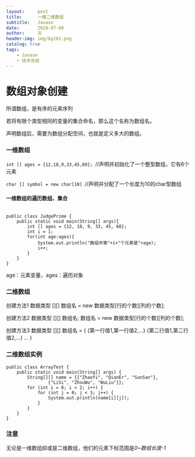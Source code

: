 ```yaml
---
layout:     post                   
title:      一维二维数组             
subtitle:   Javase
date:       2020-07-08             
author:     丠                 
header-img: img/bg101.png    
catalog: true                       
tags:                             
    - Javase
    - 技术总结
---
```




#  数组对象创建

所谓数组，是有序的元素序列

若将有限个类型相同的变量的集合命名，那么这个名称为数组名。

声明数组后，需要为数组分配空间，也就是定义多大的数组。

### 一维数组

`int [] ages = {12,18,9,33,45,60}; `//声明并初始化了一个整型数组，它有6个元素

`char [] symbol = new char[10] `//声明并分配了一个长度为10的char型数组

#### 一维数组的遍历数组、集合
```

public class JudgePrime {
    public static void main(String[] args){
        int [] ages = {12, 18, 9, 33, 45, 60};
        int i = 1;
        for(int age:ages){
            System.out.println("数组中第"+i+"个元素是"+age);
            i++;
        }
    }
}
```
age：元素变量，ages：遍历对象

### 二维数组

创建方法1
数据类型 [][] 数组名 = new 数据类型[行的个数][列的个数];

创建方法2
数据类型 [][] 数组名;
数组名 = new 数据类型[行的个数][列的个数];

创建方法3
数据类型 [][] 数组名 = {
{第一行值1,第一行值2,...}
{第二行值1,第二行值2,...}
...
}

### 二维数组实例
```
public class ArrayTest {
    public static void main(String[] args) {
        String[][] name = {{"ZhaoYi", "QianEr", "SunSan"},
                {"LiSi", "ZhouWu", "WuLiu"}};
        for (int i = 0; i < 2; i++) {
            for (int j = 0; j < 3; j++) {
                System.out.println(name[i][j]);
            }
        }
    }
}
```


### 注意

无论是一维数组抑或是二维数组，他们的元素下标范围是*0~数组长度-1*
